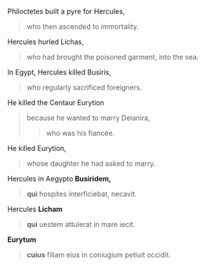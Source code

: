 Philoctetes built a pyre for Hercules,
> who then ascended to immortality.

Hercules hurled Lichas,
> who had brought the poisoned garment,
into the sea.

In Egypt, Hercules killed Busiris,
> who regularly sacrificed foreigners.

He killed the Centaur Eurytion
> because he wanted to marry Deianira,
>> who was his fiancée.

He killed Eurytion,
> whose daughter he had asked to marry.


Hercules in Aegypto **Busiridem,**
> **qui** hospites interficiebat,
necavit.

Hercules **Licham**
> **qui** uestem attulerat
in mare iecit.

**Eurytum**
> **cuius** filiam eius in coniugium petiuit
occidit.
